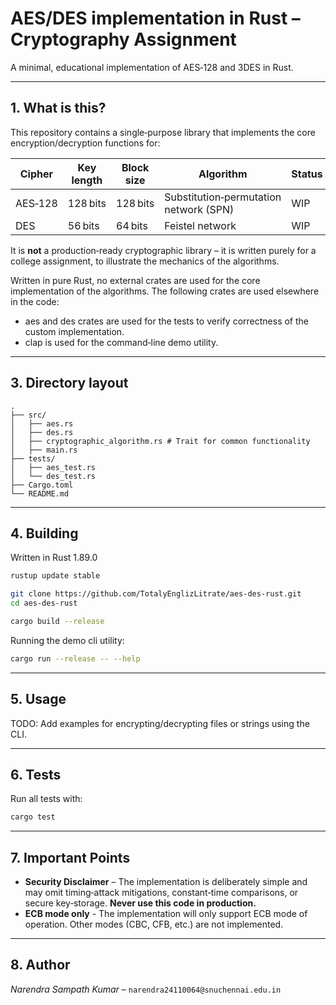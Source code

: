 # AES/DES implementation in Rust – Cryptography Assignment

A minimal, educational implementation of AES‑128 and 3DES in Rust.

---

## 1. What is this?

This repository contains a single‑purpose library that implements the core
encryption/decryption functions for:

| Cipher  | Key length | Block size | Algorithm                              | Status |
| ------- | ---------- | ---------- | -------------------------------------- | ------ |
| AES‑128 | 128 bits   | 128 bits   | Substitution‑permutation network (SPN) | WIP    |
| DES     | 56 bits    | 64 bits    | Feistel network                        | WIP    |

It is **not** a production‑ready cryptographic library – it is written purely
for a college assignment, to illustrate the mechanics of the algorithms.

Written in pure Rust, no external crates are used for the core implementation of the algorithms. The following crates are used elsewhere in the code:

- aes and des crates are used for the tests to verify correctness of the custom implementation.
- clap is used for the command‑line demo utility.

---

## 3. Directory layout

```
.
├── src/
│   ├── aes.rs
│   ├── des.rs
│   ├── cryptographic_algorithm.rs # Trait for common functionality
│   ├── main.rs
├── tests/
│   ├── aes_test.rs
│   └── des_test.rs
├── Cargo.toml
└── README.md
```

---

## 4. Building

Written in Rust 1.89.0

```bash
rustup update stable

git clone https://github.com/TotalyEnglizLitrate/aes-des-rust.git
cd aes-des-rust

cargo build --release
```

Running the demo cli utility:

```bash
cargo run --release -- --help
```

---

## 5. Usage

TODO: Add examples for encrypting/decrypting files or strings using the CLI.

---

## 6. Tests

Run all tests with:

```bash
cargo test
```

---

## 7. Important Points

- **Security Disclaimer** – The implementation is deliberately simple
  and may omit timing‑attack mitigations, constant‑time comparisons, or
  secure key‑storage. **Never use this code in production.**
- **ECB mode only** - The implementation will only support ECB mode of operation.
  Other modes (CBC, CFB, etc.) are not implemented.

---

## 8. Author

_Narendra Sampath Kumar_ – `narendra24110064@snuchennai.edu.in`
